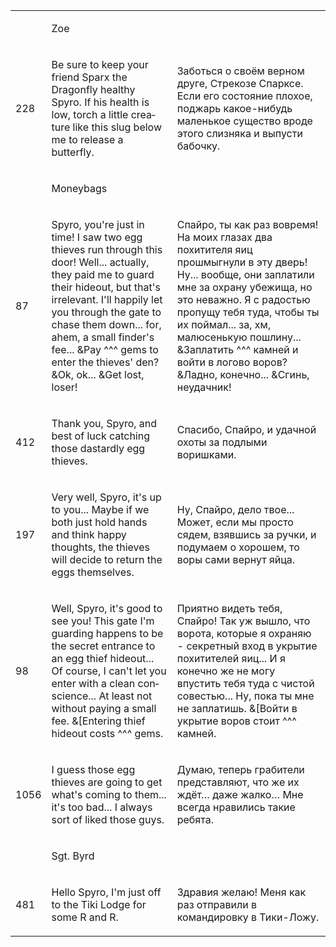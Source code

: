 <table>
<tbody>
<tr class="odd">
<td><p><br />
</p></td>
<td><p><span lang="en-US">Zoe</span></p></td>
<td><p><br />
</p></td>
</tr>
<tr class="even">
<td><p>228</p></td>
<td><p><span lang="en-US">Be sure to keep your friend Sparx the Dragonfly healthy Spyro. If his health is low, torch a little creature like this slug below me to release a butterfly.</span></p></td>
<td><p>Заботься о своём верном друге, Стрекозе Спарксе. Если его состояние плохое, поджарь какое-нибудь маленькое существо вроде этого слизняка и выпусти бабочку.</p></td>
</tr>
<tr class="odd">
<td><p><br />
</p></td>
<td><p><span lang="en-US">Moneybags</span></p></td>
<td><p><br />
</p></td>
</tr>
<tr class="even">
<td><p>87</p></td>
<td><p><span lang="en-US">Spyro, you're just in time! I saw two egg thieves run through this door! Well... actually, they paid me to guard their hideout, but that's irrelevant. I'll happily let you through the gate to chase them down... for, ahem, a small finder's fee... &amp;Pay ^^^ gems to enter the thieves' den? &amp;Ok, ok... &amp;Get lost, loser!</span></p></td>
<td><p>Спайро, ты как раз вовремя! На моих глазах два похитителя яиц прошмыгнули в эту дверь! Ну... вообще, они заплатили мне за охрану убежища, но это неважно. Я с радостью пропущу тебя туда, чтобы ты их поймал... за, хм, малюсенькую пошлину... &amp;Заплатить ^^^ камней и войти в логово воров? &amp;Ладно, конечно... &amp;Сгинь, неудачник!</p></td>
</tr>
<tr class="odd">
<td><p>412</p></td>
<td><p><span lang="en-US">Thank you, Spyro, and best of luck catching those dastardly egg thieves.</span></p></td>
<td><p>Спасибо, Спайро, и удачной охоты за подлыми воришками.</p></td>
</tr>
<tr class="even">
<td><p>197</p></td>
<td><p><span lang="en-US">Very well, Spyro, it's up to you... Maybe if we both just hold hands and think happy thoughts, the thieves will decide to return the eggs themselves.</span></p></td>
<td><p>Ну, Спайро, дело твое... Может, если мы просто сядем, взявшись за ручки, и подумаем о хорошем, то воры сами вернут яйца.</p></td>
</tr>
<tr class="odd">
<td><p>98</p></td>
<td><p><span lang="en-US">Well, Spyro, it's good to see you! This gate I'm guarding happens to be the secret entrance to an egg thief hideout... Of course, I can't let you enter with a clean conscience... At least not without paying a small fee. &amp;[Entering thief hideout costs ^^^ gems.</span></p></td>
<td><p>Приятно видеть тебя, Спайро! Так уж вышло, что ворота, которые я охраняю - секретный вход в укрытие похитителей яиц... И я конечно же не могу впустить тебя туда с чистой совестью... Ну, пока ты мне не заплатишь. &amp;[Войти в укрытие воров стоит ^^^ камней.</p></td>
</tr>
<tr class="even">
<td><p>1056</p></td>
<td><p><span lang="en-US">I guess those egg thieves are going to get what's coming to them... it's too bad... </span>I always sort of liked those guys.</p></td>
<td><p>Думаю, теперь грабители представляют, что же их ждёт… даже жалко… <span lang="en-US">Мне всегда нравились такие ребята.</span></p></td>
</tr>
<tr class="odd">
<td><p><br />
</p></td>
<td><p><span lang="en-US">Sgt. Byrd</span></p></td>
<td><p><br />
</p></td>
</tr>
<tr class="even">
<td><p>481</p></td>
<td><p><span lang="en-US">Hello Spyro, I'm just off to the Tiki Lodge for some R and R.</span></p></td>
<td><p>Здравия желаю! Меня как раз отправили в командировку в Тики-Ложу.</p></td>
</tr>
</tbody>
</table>

[]()


